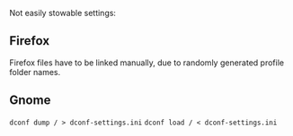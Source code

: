 Not easily stowable settings:

## Firefox
Firefox files have to be linked manually, due to randomly generated profile folder names.

## Gnome
`dconf dump / > dconf-settings.ini`
`dconf load / < dconf-settings.ini`
